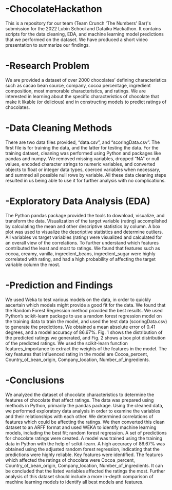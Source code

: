 # -ChocolateHackathon
This is a repository for our team (Team Crunch 'The Numbers' Bar)'s submission for the 2022 Lubin School and Dataiku Hackathon. It contains scripts for the data cleaning, EDA, and machine learning model predictions that we performed on the dataset. We have produced a short video presentation to summarize our findings.
# -Research Problem
We are provided a dataset of over 2000 chocolates’ defining characteristics such as cacao bean source, company, cocoa percentage, ingredient composition, most memorable characteristics, and ratings. We are interested in learning about the specific characteristics of chocolate that make it likable (or delicious) and in constructing models to predict ratings of chocolates.
# -Data Cleaning Methods
There are two data files provided, “data.csv”, and “scoringData.csv”. The first file is for training the data, and the latter for testing the data. For the training dataset, cleaning was performed using Python and packages like pandas and numpy. We removed missing variables, dropped “NA” or null values, encoded character strings to numeric variables, and converted objects to float or integer data types, coerced variables when necessary, and summed all possible null rows by variable. All these data cleaning steps resulted in us being able to use it for further analysis with no complications.
# -Exploratory Data Analysis (EDA)
The Python pandas package provided the tools to download, visualize, and transform the data. Visualization of the target variable (rating) accomplished by calculating the mean and other descriptive statistics by column. A box plot was used to visualize the descriptive statistics and determine outliers. All variables vs target variables (rating) were visualized and calculated for an overall view of the correlations. To further understand which features contributed the least and most to ratings. We found that features such as cocoa, creamy, vanilla, ingredient_beans, ingredient_sugar were highly correlated with rating, and had a high probability of affecting the target variable column the most.
# -Prediction and Findings
We used Weka to test various models on the data, in order to quickly ascertain which models might provide a good fit for the data. We found that the Random Forest Regression method provided the best results. We used Python’s scikit-learn package to use a random forest regression model on the training data to train the model, and used the test data (scoringData.csv) to generate the predictions. We obtained a mean absolute error of 0.41 degrees, and a model accuracy of 86.67%. Fig. 1 shows the distribution of the predicted ratings we generated, and Fig. 2 shows a box plot distribution of the predicted ratings. We used the scikit-learn function features_importance to extract the weights of the features in the model. The key features that influenced rating in the model are Cocoa_percent, Country_of_bean_origin, Company_location, Number_of_ingredients.
# -Conclusions
We analyzed the dataset of chocolate characteristics to determine the features of chocolate that affect ratings. The data was prepared using methods in Python, primarily the pandas package. Using the cleaned data, we performed exploratory data analysis in order to examine the variables and their relationships with each other. We determined correlations of features which could be affecting the ratings. We then converted this clean dataset to an ARFF format and used WEKA to identify machine learning models, including the best fit; random forest regression. A set of predictions for chocolate ratings were created. A model was trained using the training data in Python with the help of scikit-learn. A high accuracy of 86.67% was obtained using the adjusted random forest regression, indicating that the predictions were highly reliable. Key features were identified. The features which affected the ratings of chocolate were Cocoa_percent, Country_of_bean_origin, Company_location, Number_of_ingredients. It can be concluded that the listed variables affected the ratings the most. Further analysis of this dataset should include a more in-depth comparison of machine learning models to identify all best models and features.
